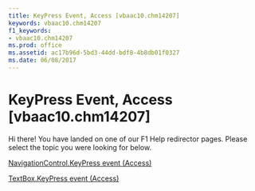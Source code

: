 ```yaml
---
title: KeyPress Event, Access [vbaac10.chm14207]
keywords: vbaac10.chm14207
f1_keywords:
- vbaac10.chm14207
ms.prod: office
ms.assetid: ac17b96d-5bd3-44dd-bdf8-4b8db01f0327
ms.date: 06/08/2017
---
```



# KeyPress Event, Access [vbaac10.chm14207]

Hi there! You have landed on one of our F1 Help redirector pages. Please select the topic you were looking for below.

[NavigationControl.KeyPress event (Access)](http://msdn.microsoft.com/library/e6dd9500-c6c9-ff51-fad8-2d542cf6bff6%28Office.15%29.aspx)

[TextBox.KeyPress event (Access)](http://msdn.microsoft.com/library/87db62a8-30f6-03d8-63ae-f1a1a50caea3%28Office.15%29.aspx)


